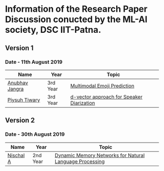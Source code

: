 # Information of the Research Paper Discussion conucted by the ML-AI society, DSC IIT-Patna.

## Version 1
### Date - 11th August 2019

| Name           | Year     | Topic                                     |
|----------------|----------|-------------------------------------------|
| [Anubhav Jangra](https://github.com/anubhav-jangra) | 3rd Year | [Multimodal Emoji Prediction](https://docs.google.com/presentation/d/1d1jhC0TDzdjnM-7cNcZxROWASRyGxlrqW1cVs8pS14k/edit?usp=sharing)               |
| [Piysuh Tiwary](https://github.com/aquarius31)  | 3rd Year | [d-vector approach for Speaker Diarization](https://drive.google.com/file/d/1G8sN8UDsB2DteQB2Vy5v8vxi3a9yemgs/view?usp=sharing) |

## Version 2
### Date - 30th August 2019

| Name           | Year     | Topic                                     |
|----------------|----------|-------------------------------------------|
| [Nischal A](https://github.com/Nish-19) | 2nd Year | [Dynamic Memory Networks for Natural Language Processing](https://docs.google.com/presentation/d/1RTEezKMy-3UGtXbR2ecy5IiQI-_0b-qa_45VNPvRoHc/edit?usp=sharing)|
